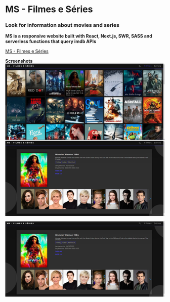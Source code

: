 # MS - Filmes e Séries

### Look for information about movies and series

**MS is a responsive website built with React, Next.js, SWR, SASS and serverless functions that query imdb APIs**

[MS - Filmes e Séries](https://ms-movies.vercel.app/)

****Screenshots****
![](/screenshots/ms1.png?w=512)
![](/screenshots/ms2.png?w=512)
<div style="text-align:center"><img src="/screenshots/ms2.png?w=360"/></div>
